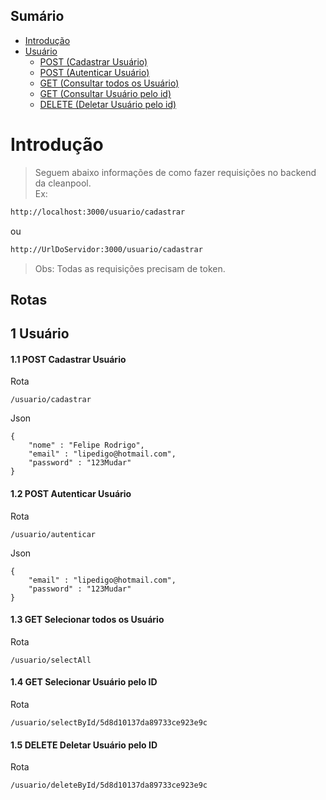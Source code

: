 ## Sumário
<!--ts-->
* [Introdução](#Introdução)
* [Usuário](#1-Usuário)
  * [POST (Cadastrar Usuário)](#11-POST-Cadastrar-Usuário)
  * [POST (Autenticar Usuário)](#12-POST-Autenticar-Usuário)
  * [GET (Consultar todos os Usuário)](#13-GET-Selecionar-todos-os-Usuário)
  * [GET (Consultar Usuário pelo id)](#14-GET-Selecionar-Usuário-pelo-ID)
  * [DELETE (Deletar Usuário pelo id)](#14-GET-Deletar-Usuário-pelo-ID)

Introdução 
========
> Seguem abaixo informações de como fazer requisições no backend da cleanpool.  
Ex: 
```sh
http://localhost:3000/usuario/cadastrar
```
ou
```sh
http://UrlDoServidor:3000/usuario/cadastrar
```
> Obs: Todas as requisições precisam de token.
## Rotas
## 1 Usuário
#### 1.1 POST Cadastrar Usuário
Rota
```
/usuario/cadastrar
```
Json
```
{
	"nome" : "Felipe Rodrigo",
	"email" : "lipedigo@hotmail.com",
	"password" : "123Mudar"
}
```

#### 1.2 POST Autenticar Usuário
Rota
```
/usuario/autenticar
```
Json
```
{
	"email" : "lipedigo@hotmail.com",
	"password" : "123Mudar"
}
```

#### 1.3 GET Selecionar todos os Usuário
Rota
```
/usuario/selectAll
```
#### 1.4 GET Selecionar Usuário pelo ID
Rota
```
/usuario/selectById/5d8d10137da89733ce923e9c
```

#### 1.5 DELETE Deletar Usuário pelo ID
Rota
```
/usuario/deleteById/5d8d10137da89733ce923e9c
```